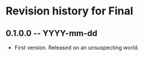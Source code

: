 # Revision history for Final

## 0.1.0.0 -- YYYY-mm-dd

* First version. Released on an unsuspecting world.
